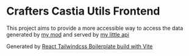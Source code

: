 # Crafters Castia Utils Frontend

This project aims to provide a more accessible way to access the data generated by [my mod](https://github.com/Crafter-Y/Crafters-Castia-Utils/) and served by [my little api](https://github.com/Crafter-Y/castia-utils-api)

Generated by [React Tailwindcss Boilerplate build with Vite](https://github.com/joaopaulomoraes/reactjs-vite-tailwindcss-boilerplate)
